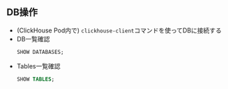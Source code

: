 ## DB操作
- (ClickHouse Pod内で) `clickhouse-client`コマンドを使ってDBに接続する
- DB一覧確認  
  ```sql
  SHOW DATABASES;
  ```
- Tables一覧確認  
  ```sql
  SHOW TABLES;
  ```
